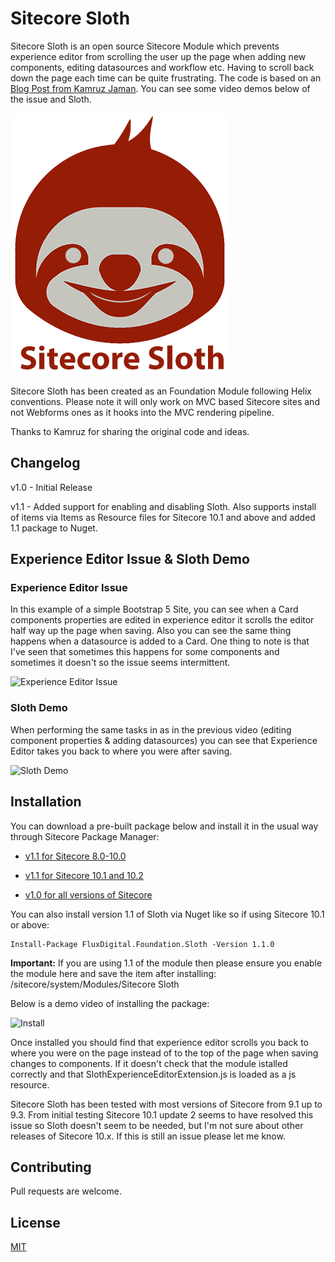 # Sitecore Sloth

Sitecore Sloth is an open source Sitecore Module which prevents experience editor from scrolling the user up the page when adding new components, editing datasources and workflow etc. Having to scroll back down the page each time can be quite frustrating. The code is based on an [Blog Post from Kamruz Jaman](https://jammykam.wordpress.com/2017/09/08/inheriting-and-extending-sitecore-javascript/). You can see some video demos below of the issue and Sloth.

![Sloth Logo](/src/Foundation/Sloth/code/SitecorePackage/sitecore-sloth-logo-small.png)

Sitecore Sloth has been created as an Foundation Module following Helix conventions. Please note it will only work on MVC based Sitecore sites and not Webforms ones as it hooks into the MVC rendering pipeline.

Thanks to Kamruz for sharing the original code and ideas.

## Changelog

v1.0 - Initial Release

v1.1 - Added support for enabling and disabling Sloth. Also supports install of items via Items as Resource files for Sitecore 10.1 and above and added 1.1 package to Nuget.

## Experience Editor Issue & Sloth Demo

### Experience Editor Issue

In this example of a simple Bootstrap 5 Site, you can see when a Card components properties are edited in experience editor it scrolls the editor half way up the page when saving. Also you can see the same thing happens when a datasource is added to a Card. One thing to note is that I've seen that sometimes this happens for some components and sometimes it doesn't so the issue seems intermittent.

![Experience Editor Issue](/src/Foundation/Sloth/code/Videos/sloth-experience-editor-issue.gif)

### Sloth Demo

When performing the same tasks in as in the previous video (editing component properties & adding datasources) you can see that Experience Editor takes you back to where you were after saving.

![Sloth Demo](/src/Foundation/Sloth/code/Videos/sloth-demo.gif)

## Installation

You can download a pre-built package below and install it in the usual way through Sitecore Package Manager:

- [v1.1 for Sitecore 8.0-10.0](https://github.com/fluxdigital/FluxDigital.Extensions/releases/download/Sloth-1.1-Sitecore-8-10/Sitecore.Sloth.1.1.-.For.Sitecore.8-10.zip) 

- [v1.1 for Sitecore 10.1 and 10.2](https://github.com/fluxdigital/FluxDigital.Extensions/releases/download/Sloth-1.1-Sitecore-10.1-Plus/Sitecore.Sloth.1.1.-.For.Sitecore.10-1.Plus.zip) 

- [v1.0 for all versions of Sitecore](https://github.com/fluxdigital/FluxDigital.Extensions/blob/master/src/Foundation/Sloth/code/SitecorePackage/Sitecore%20Sloth-1.0.zip)

You can also install version 1.1 of Sloth via Nuget like so if using Sitecore 10.1 or above:

```
Install-Package FluxDigital.Foundation.Sloth -Version 1.1.0
```

**Important:** If you are using 1.1 of the module then please ensure you enable the module here and save the item after installing: /sitecore/system/Modules/Sitecore Sloth

Below is a demo video of installing the package:

![Install](/src/Foundation/Sloth/code/Videos/sloth-install.gif)

Once installed you should find that experience editor scrolls you back to where you were on the page instead of to the top of the page when saving changes to components. If it doesn't check that the module istalled correctly and that SlothExperienceEditorExtension.js is loaded as a js resource.

Sitecore Sloth has been tested with most versions of Sitecore from 9.1 up to 9.3. From initial testing Sitecore 10.1  update 2 seems to have resolved this issue so Sloth doesn't seem to be needed, but I'm not sure about other releases of Sitecore 10.x. If this is still an issue please let me know.

## Contributing

Pull requests are welcome.

## License

[MIT](https://choosealicense.com/licenses/mit/)
